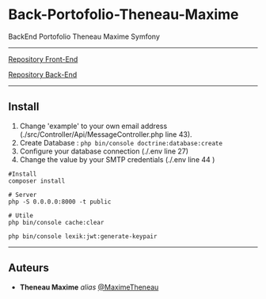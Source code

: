 # Back-Portofolio-Theneau-Maxime
BackEnd Portofolio Theneau Maxime Symfony

---

[Repository Front-End](https://github.com/MaximeTheneau/MaximeTheneau-Portfolio-Next)

[Repository Back-End](https://github.com/MaximeTheneau/MaximeTheneau-Portfolio-back)

---
## Install

1. Change 'example' to your own email address (./src/Controller/Api/MessageController.php line 43).
2. Create Database : `php bin/console doctrine:database:create`
3. Configure your database connection (./.env line 27)
4. Change the value by your SMTP credentials (./.env line 44 )

```
#Install 
composer install

# Server
php -S 0.0.0.0:8000 -t public

# Utile 
php bin/console cache:clear

php bin/console lexik:jwt:generate-keypair

```
---

## Auteurs

* **Theneau Maxime** _alias_ [@MaximeTheneau](https://github.com/MaximeTheneau)

